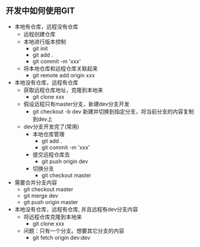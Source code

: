 ## 开发中如何使用GIT
* 本地有仓库，远程没有仓库
  * 远程创建仓库
  * 本地进行版本控制
    * git init
    * git add .
    * git commit -m 'xxx'
  * 将本地仓库和远程仓库关联起来
    * git remote add origin xxx
* 本地没有仓库，远程有仓库
  * 获取远程仓库地址，克隆到本地来
    * git clone xxx
  * 假设远程只有master分支，新建dev分支开发
    * git checkout -b dev 新建并切换到指定分支，将当前分支的内容复制到dev上
  * dev分支开发完了(常用)
    * 本地仓库管理
      * git add .
      * git commit -m 'xxx'
    * 提交远程仓库去
      * git push origin dev
    * 切换分支
      * git checkout master
* 需要合并分支内容
  * git checkout master
  * git merge dev
  * git push origin master
* 本地没有仓库，远程有仓库, 并且远程有dev分支内容
  * 将远程仓库克隆到本地来
    * git clone xxx
  * 问题：只有一个分支。想要其它分支的内容
    * git fetch origin dev:dev
